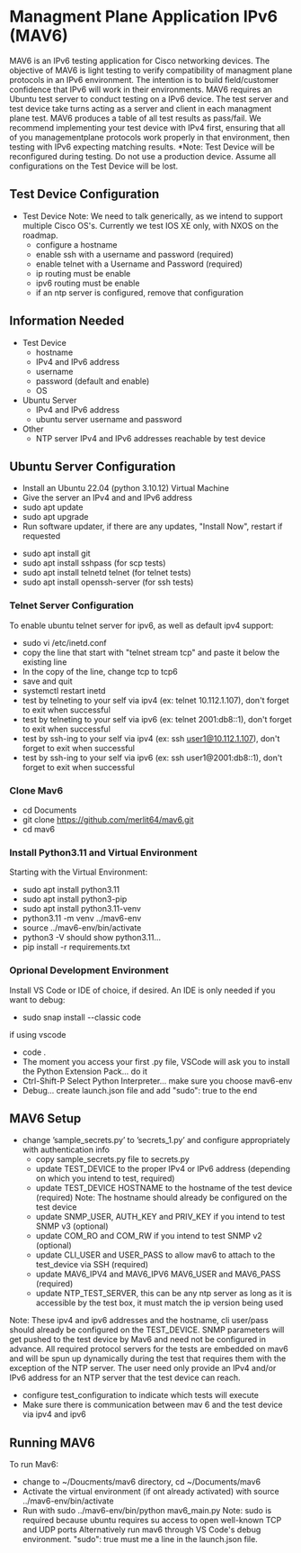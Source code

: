 # Managment Plane Application IPv6 (MAV6) #

MAV6 is an IPv6 testing application for Cisco networking devices. The objective of MAV6 is light testing to verify compatibility of managment plane protocols in an IPv6 environment. The intention is to build field/customer confidence that IPv6 will work in their environments.  MAV6 requires an Ubuntu test server to conduct testing on a IPv6 device. The test server and test device take turns acting as a server and client in each managment plane test. MAV6 produces a table of all test results as pass/fail. We recommend implementing your test device with IPv4 first, ensuring that all of you managementplane protocols work properly in that environment, then testing with IPv6 expecting matching results.
*Note: Test Device will be reconfigured during testing. Do not use a production device. Assume all configurations on the Test Device will be lost.


## Test Device Configuration ##

- Test Device Note: We need to talk generically, as we intend to support multiple Cisco OS's.  Currently we test IOS XE only, with NXOS on the roadmap.
  - configure a hostname
  - enable ssh with a username and password (required)
  - enable telnet with a Username and Password (required)
  - ip routing must be enable
  - ipv6 routing must be enable
  - if an ntp server is configured, remove that configuration


## Information Needed ##

- Test Device
  - hostname
  - IPv4 and IPv6 address
  - username
  - password (default and enable)
  - OS
- Ubuntu Server
  - IPv4 and IPv6 address
  - ubuntu server username and password
- Other
  - NTP server IPv4 and IPv6 addresses reachable by test device


## Ubuntu Server Configuration ##

- Install an Ubuntu 22.04 (python 3.10.12) Virtual Machine
- Give the server an IPv4 and and IPv6 address
- sudo apt update
- sudo apt upgrade
- Run software updater, if there are any updates, "Install Now", restart if requested
<!-- - Remote login: on -->
- sudo apt install git
- sudo apt install sshpass (for scp tests)
- sudo apt install telnetd telnet (for telnet tests)
- sudo apt install openssh-server (for ssh tests)

### Telnet Server Configuration ###

To enable ubuntu telnet server for ipv6, as well as default ipv4 support:
- sudo vi /etc/inetd.conf
- copy the line that start with "telnet     stream     tcp" and paste it below the existing line
- In the copy of the line, change tcp to tcp6
- save and quit
- systemctl restart inetd
- test by telneting to your self via ipv4 (ex: telnet 10.112.1.107), don't forget to exit when successful
- test by telneting to your self via ipv6 (ex: telnet 2001:db8::1), don't forget to exit when successful
- test by ssh-ing to your self via ipv4 (ex: ssh user1@10.112.1.107), don't forget to exit when successful
- test by ssh-ing to your self via ipv6 (ex: ssh user1@2001:db8::1), don't forget to exit when successful

### Clone Mav6 ###
- cd Documents
- git clone https://github.com/merlit64/mav6.git
- cd mav6

### Install Python3.11 and Virtual Environment ###

Starting with the Virtual Environment:
- sudo apt install python3.11
- sudo apt install python3-pip
- sudo apt install python3.11-venv
- python3.11 -m venv ../mav6-env
- source ../mav6-env/bin/activate
- python3 -V should show python3.11...
- pip install -r requirements.txt


### Oprional Development Environment ###
Install VS Code or IDE of choice, if desired.  An IDE is only needed if you want to debug:
- sudo snap install --classic code

if using vscode
- code .
- The moment you access your first .py file, VSCode will ask you to install the Python Extension Pack... do it
- Ctrl-Shift-P Select Python Interpreter... make sure you choose mav6-env
- Debug... create launch.json file and add "sudo": true to the end


## MAV6 Setup ##
- change ’sample_secrets.py’ to ’secrets_1.py’ and configure appropriately with authentication info
  - copy sample_secrets.py file to secrets.py
  - update TEST_DEVICE to the proper IPv4 or IPv6 address (depending on which you intend to test, required) 
  - update TEST_DEVICE HOSTNAME to the hostname of the test device (required)  Note: The hostname should already be configured on the test device
  - update SNMP_USER, AUTH_KEY and PRIV_KEY if you intend to test SNMP v3 (optional)
  - update COM_RO and COM_RW if you intend to test SNMP v2 (optional)
  - update CLI_USER and USER_PASS to allow mav6 to attach to the test_device via SSH (required)
  - update MAV6_IPV4 and MAV6_IPV6 MAV6_USER and MAV6_PASS (required)
  - update NTP_TEST_SERVER, this can be any ntp server as long as it is accessible by the test box, it must match the ip version being used
  
Note: These ipv4 and ipv6 addresses and the hostname, cli user/pass should already be configured on the TEST_DEVICE.  SNMP parameters will get pushed to the test device by Mav6 and need not be configured in advance. All required protocol servers for the tests are embedded on mav6 and will be spun up dynamically during the test that requires them with the exception of the NTP server.  The user need only provide an IPv4 and/or IPv6 address for an NTP server that the test device can reach.

- configure test_configuration to indicate which tests will execute
- Make sure there is communication between mav 6 and the test device via ipv4 and ipv6


## Running MAV6 ##
To run Mav6:
- change to ~/Doucments/mav6 directory, cd ~/Documents/mav6
- Activate the virtual environment (if ont already activated) with source ../mav6-env/bin/activate
- Run with sudo ../mav6-env/bin/python mav6_main.py
Note: sudo is required because ubuntu requires su access to open well-known TCP and UDP ports
Alternatively run mav6 through VS Code's debug environment.  "sudo": true must me a line in the launch.json file.






